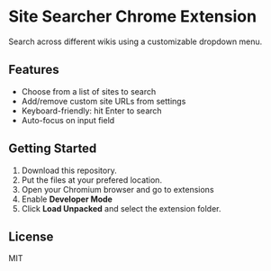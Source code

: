 # Site Searcher Chrome Extension

Search across different wikis using a customizable dropdown menu.

## Features

- Choose from a list of sites to search
- Add/remove custom site URLs from settings
- Keyboard-friendly: hit Enter to search
- Auto-focus on input field

## Getting Started

1. Download this repository.
2. Put the files at your prefered location.
3. Open your Chromium browser and go to extensions
4. Enable **Developer Mode**
5. Click **Load Unpacked** and select the extension folder.

## License

MIT
